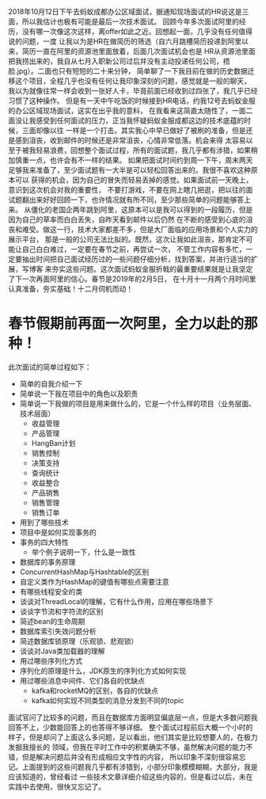 2018年10月12日下午去蚂蚁成都办公区域面试，据通知现场面试的HR说这是三面，所以我估计也极有可能是最后一次技术面试。
回顾今年多次面试阿里的经历，没有哪一次像这次这样，离offer如此之近。回想起一面，几乎没有任何值得说的问题，一度
让我以为是HR在做简历的筛选（自六月跳槽简历投递到阿里以来，简历一直在阿里的资源池里面放着，后面几次面试机会也是
HR从资源池里面把我捞出来的，我自从七月入职新公司过后并没有主动投递任何公司，捂脸.jpg）。二面也只有短短的二十来分钟，
简单聊了一下我目前在做的历史数据迁移这个项目，全程几乎也没有任何让我印象深刻的问题，感觉就是一般的聊天，
我以为就像往常一样会收到一张好人卡，毕竟前面已经收到过四张了，我几乎已经习惯了这种操作。
但是有一天中午吃饭的时候接到HR电话，约我12号去蚂蚁金服的办公区域现场面试，这实在出乎我的意料，
在我看来这简直太随性了，一面二面没让我感受到任何面试的压力，正当我怀疑蚂蚁金服成都这边的技术底蕴的时候，三面却像以往
一样是一个打击。其实我心中早已做好了被刷的准备，但是还是感到沮丧，收到邮件的时候还是非常沮丧，心情非常低落。机会来得
太容易以至于被我轻易浪费，回想整个面试过程，所有的面试题，我几乎都有涉猎，如果稍加慎重一点，也许会有不一样的结果。
如果把面试时间约到周一下午，周末两天足够我来准备了，至少面试题有一大半是可以轻松回答出来的。我很不喜欢这种原本可以
获得的机会，因为自己的冒失而轻易丢掉的感觉。如果面试前一天晚上，意识到这次机会对我的重要性，
不要打游戏，不要在网上瞎几把逛，把以往的面试题翻出来好好回顾一下，也许情况就有所不同，至少那些简单的问题能够答上来。
从僵化的老国企两年跳到阿里，这原本可以是我可以得到的一段履历，但是因为自己的草率而白白丢失，自昨天看到邮件以后仍然
在不断的感受到心底的沮丧和难受。做这一行，技术大家都差不多，但是大厂面临的应用场景和个人实力的展示平台，
那是一般的公司无法比拟的。既然，这次让我如此沮丧，那肯定不可能让自己白白难过，一定要在春节之前，再尝试一次，
不管工作内容有多忙，一定要抽出时间把自己面试经历过的一些问题仔细分析，找到答案，并进行适当的扩展，写博客
来夯实这些问题。这次面试蚂蚁金服折戟的最重要结果就是让我坚定了下一次再面阿里的信心。春节是2019年的2月5日，
在十月十一月两个月时间里认真准备，夯实基础！十二月伺机而动！

# 春节假期前再面一次阿里，全力以赴的那种！


此次面试的简单过程如下：
- 简单的自我介绍一下
- 简单说一下我在项目中的角色以及职责
- 简单说一下我做的项目是用来做什么的，它是一个什么样的项目（业务层面、技术层面）
    - 收益管理
    - 产品管理
    - HangBan计划
    - 销售控制
    - 决策支持
    - 查询统计
    - 收益整合
    - 产品销售
    - 销售管理
    - 销售订单
- 用到了哪些技术
- 项目中是如何实现事务的
- 事务的四大特性
    - 举个例子说明一下，什么是一致性
- 数据库的事务原理
- ConcurrentHashMap与Hashtable的区别
- 自定义类作为HashMap的键值有哪些点需要注意
- 有哪些线程安全的类
- 谈谈对ThreadLocal的理解，它有什么作用，应用在哪些场景下
- 谈谈字节流和字符流的区别
- 简述bean的生命周期
- 数据库索引失效问题分析
- 简述数据库锁原理（乐观锁、悲观锁）
- 谈谈对Java类加载器的理解
- 用过哪些序列化方式
- 序列化的原理是什么，JDK原生的序列化方式如何实现
- 用过哪些消息中间件、它们各自的优缺点
    - kafka和rocketMQ的区别，各自的优缺点
    - kafka如何实现不同类型的消息分发到不同的topic

面试官问了比较多的问题，而且在数据库方面明显偏底层一点，但是大多数问题我回答不上，少数能回答上的也答得不够详细。
整个面试过程前后大概一个小时的样子，但是却问了上面这么多问题，足以看出，他们其实是比较想要人的，在极力发掘我擅长的
领域，但我在平时工作中的积累确实不够，虽然解决问题的能力不错，但是解决问题后并没有形成相应文字性的内容，
所以印象不深刻很容易忘记。上面提到的这些问题我几乎都有涉猎到，小部分印象模模糊糊，大部分，我是应该知道的，曾经看过
一些技术文章详细介绍这些内容的，但是看过以后，未在实践中去使用，很快又忘记了。
